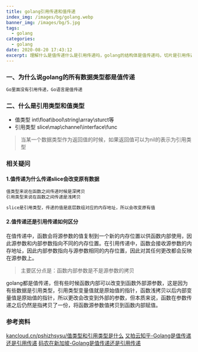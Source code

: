 ```yaml
---
title: golang引用传递和值传递
index_img: /images/bg/golang.webp
banner_img: /images/bg/5.jpg
tags:
  - golang
categories:
  - golang
date: 2020-08-20 17:43:12
excerpt: 理解什么是值传递什么是引用传递吗，golang的结构体是值传递吗，切片是引用传递吗
---
```


### 一、为什么说golang的所有数据类型都是值传递

``` txt
Go里面没有引用传递，Go语言是值传递
```

### 二、什么是引用类型和值类型

- 值类型 int\float\bool\string\array\sturct等
- 引用类型 slice\map\channel\interface\func

> 当某一个数据类型作为返回值的时候，如果返回值可以为nil的表示为引用类型

### 相关疑问

#### 1.值传递为什么传递slice会改变原有数据

``` txt 
值类型来说在函数之间传递时候是深拷贝
引用类型来说在函数之间传递是浅拷贝

slice是引用类型，传递的值是底层数组对应的内存地址，所以会改变原有值
```
#### 2.值传递还是引用传递如何区分

在值传递中，函数会将源参数的值复制到一个新的内存位置以供函数内部使用，因此源参数和内部参数指向不同的内存位置。在引用传递中，函数会接收源参数的内存地址，因此内部参数指向与源参数相同的内存位置，因此对其任何更改都会反映在源参数上。

> 主要区分点是：函数内部参数是不是源参数的拷贝

golang都是值传递，但有些时候函数内部可以改变到函数外部源参数，这是因为有些数据是引用类型，引用类型变量值就是原始值的指针，函数浅拷贝以后内部变量值是原始值的指针，所以更改会改变到外部的参数，但本质来说，函数在参数传递之后仍然是指拷贝了一份，将函数源参数值拷贝到函数内部赋值。

### 参考资料

[kancloud.cn/pshizhsysu/值类型和引用类型是什么](https://www.kancloud.cn/pshizhsysu/golang/2139494)
[又拍云知乎-Golang是值传递还是引用传递](https://zhuanlan.zhihu.com/p/509431611)
[码农在新加坡-Golang是值传递还是引用传递](https://zhuanlan.zhihu.com/p/542218435)